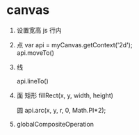 # canvas

1. 设置宽高  js  行内
2. 点 
    var api = myCanvas.getContext('2d');   
     api.moveTo()

3. 线

    api.lineTo()

4. 面
   矩形
   fillRect(x, y, width, height)

   圆
   api.arc(x, y, r, 0, Math.PI*2);


5. globalCompositeOperation

